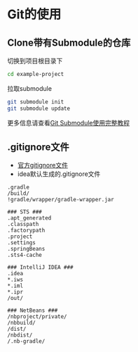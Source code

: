 # Git的使用

## Clone带有Submodule的仓库

切换到项目根目录下

```bash
cd example-project
```

拉取submodule

```bash
git submodule init
git submodule update
```

更多信息请查看[Git Submodule使用完整教程](https://www.cnblogs.com/lsgxeva/p/8540758.html)

##  .gitignore文件
- [官方gitignore文件](https://github.com/github/gitignore)
- idea默认生成的.gitignore文件
```
.gradle
/build/
!gradle/wrapper/gradle-wrapper.jar

### STS ###
.apt_generated
.classpath
.factorypath
.project
.settings
.springBeans
.sts4-cache

### IntelliJ IDEA ###
.idea
*.iws
*.iml
*.ipr
/out/

### NetBeans ###
/nbproject/private/
/nbbuild/
/dist/
/nbdist/
/.nb-gradle/
```

